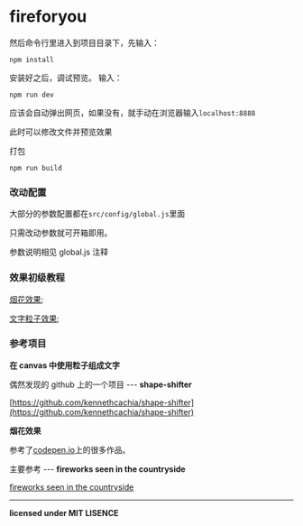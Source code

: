 # fireforyou

然后命令行里进入到项目目录下，先输入：

```
npm install
```

安装好之后，调试预览。 输入：

```
npm run dev
```

应该会自动弹出网页，如果没有，就手动在浏览器输入`localhost:8888`

此时可以修改文件并预览效果

打包

```
npm run build
```

### 改动配置

大部分的参数配置都在`src/config/global.js`里面

只需改动参数就可开箱即用。

参数说明相见 global.js 注释

### 效果初级教程

[烟花效果](https://github.com/NewNewKing/SmallRomance/issues/2);

[文字粒子效果](https://github.com/NewNewKing/SmallRomance/issues/3);

### 参考项目

**在 canvas 中使用粒子组成文字**

偶然发现的 github 上的一个项目 --- **shape-shifter**

[https://github.com/kennethcachia/shape-shifter](https://github.com/kennethcachia/shape-shifter)

**烟花效果**

参考了[codepen.io](https://codepen.io/search/pens?q=fireworks&limit=all&type=type-pens)上的很多作品。

主要参考 --- **fireworks seen in the countryside**

[fireworks seen in the countryside](https://codepen.io/K-T/pen/NjyNQy?q=fireworks&limit=all&type=type-pens)

---

**licensed under MIT LISENCE**
